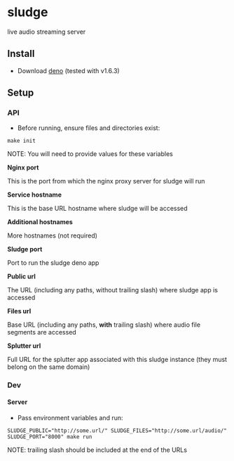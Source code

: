 # sludge

live audio streaming server

## Install

-   Download [deno](https://deno.land/) (tested with v1.6.3)

## Setup


### API

-   Before running, ensure files and directories exist:

```shell
make init
```

NOTE: You will need to provide values for these variables

**Nginx port**

This is the port from which the nginx proxy server for sludge will run

**Service hostname**

This is the base URL hostname where sludge will be accessed

**Additional hostnames**

More hostnames (not required)

**Sludge port**

Port to run the sludge deno app

**Public url**

The URL (including any paths, without trailing slash) where sludge app is accessed

**Files url**

Base URL (including any paths, **with** trailing slash) where audio file segments are accessed

**Splutter url**

Full URL for the splutter app associated with this sludge instance (they must belong on the same domain)

### Dev

#### Server

-   Pass environment variables and run:

```shell
SLUDGE_PUBLIC="http://some.url/" SLUDGE_FILES="http://some.url/audio/" SLUDGE_PORT="8000" make run
```

NOTE: trailing slash should be included at the end of the URLs
